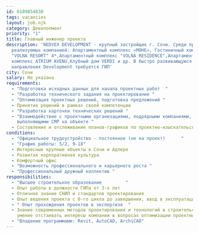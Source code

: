 ```yaml
---
id: 6109854830
tags: vacancies
layout: job.njk
category: Девелопмент
priority: "1"
title: Главный инженер проекта
description: 'NEDVEX DEVELOPMENT - крупный застройщик г. Сочи. Среди проектов,
  реализуемых компанией: Апартаментный комплекс «МОНЕ», Гостиничный комплекс
  "VOLNA RESORT" 4*,Апартаментный комплекс "VOLNA RESIDENCE",Апартаментный
  комплекс ATRIUM AVENU,Клубный дом VERDI и др. В быстро развивающуюся команду
  направления Development требуется ГИП'
city: Сочи
salary: Не указана
requirements:
  - "Подготовка исходных данных для начала проектных работ  "
  - "Разработка технического задания на проектирование "
  - "Оптимизация проектных решений, подготовка предложений "
  - Принятие решений в рамках своей компетенции
  - "Разработка карточки технических решений "
  - "Взаимодействие с проектными организациями, подрядными компаниями,
    выполняющими СМР на объекте "
  - Составление и отслеживание планов-графиков по проектно-изыскательским работам
conditions:
  - "Официальное трудоустройство - постоянное (не на проект)      "
  - "График работы: 5/2, 9-18"
  - Интересные крупные объекты в Сочи и Адлере
  - Развитая корпоративная культура
  - Комфортный офис
  - "Возможность профессионального и карьерного роста "
  - "Профессиональный дружный коллектив "
responsibilities:
  - "Высшее строительное образование         "
  - Опыт работы в должности ГИПа от 3-х лет
  - Отличное знание СНИП и стандартов проектирования
  - Опыт ведения проекта с 0-го цикла до завершения, ввод в эксплуатацию
  - " Опыт прохождения проектов в экспертизе  "
  - Знание современных методов проектирования и технологий в строительстве,
    умение отстаивать интересы компании в вопросах оптимизации проектных решений
  - "Владение программами: Revit, AutoCAD, ArchiCAD"
---
```

